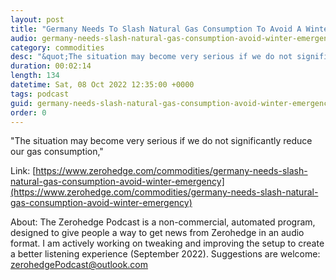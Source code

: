 ```yaml
---
layout: post
title: "Germany Needs To Slash Natural Gas Consumption To Avoid A Winter Emergency"
audio: germany-needs-slash-natural-gas-consumption-avoid-winter-emergency-0
category: commodities
desc: "&quot;The situation may become very serious if we do not significantly reduce our gas consumption,&quot; "
duration: 00:02:14
length: 134
datetime: Sat, 08 Oct 2022 12:35:00 +0000
tags: podcast
guid: germany-needs-slash-natural-gas-consumption-avoid-winter-emergency-0
order: 0
---
```

&quot;The situation may become very serious if we do not significantly reduce our gas consumption,&quot; 

Link: [https://www.zerohedge.com/commodities/germany-needs-slash-natural-gas-consumption-avoid-winter-emergency](https://www.zerohedge.com/commodities/germany-needs-slash-natural-gas-consumption-avoid-winter-emergency)

About: The Zerohedge Podcast is a non-commercial, automated program, designed to give people a way to get news from Zerohedge in an audio format.  I am actively working on tweaking and improving the setup to create a better listening experience (September 2022).  Suggestions are welcome: [zerohedgePodcast@outlook.com](mailto:zerohedgePodcast@outlook.com)